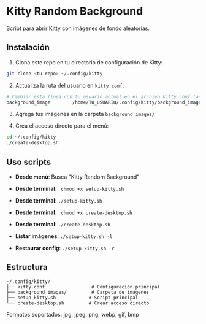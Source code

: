 # Kitty Random Background

Script para abrir Kitty con imágenes de fondo aleatorias.

## Instalación

1. Clona este repo en tu directorio de configuración de Kitty:

```bash
git clone <tu-repo> ~/.config/kitty
```

2. Actualiza la ruta del usuario en `kitty.conf`:

```bash
# Cambiar esta línea con tu usuario actual en el archivo kitty.conf (actualmente con dasdasd)
background_image        /home/TU_USUARIO/.config/kitty/background_images/default_background.webp
```

3. Agrega tus imágenes en la carpeta `background_images/`

4. Crea el acceso directo para el menú:

```bash
cd ~/.config/kitty
./create-desktop.sh
```

## Uso scripts

- **Desde menú**: Busca "Kitty Random Background"
- **Desde terminal**: ` chmod +x setup-kitty.sh`
- **Desde terminal**: `./setup-kitty.sh`

- **Desde terminal**: ` chmod +x create-desktop.sh`
- **Desde terminal**: `./create-desktop.sh`


- **Listar imágenes**: `./setup-kitty.sh -l`
- **Restaurar config**: `./setup-kitty.sh -r`

## Estructura

```
~/.config/kitty/
├── kitty.conf                 # Configuración principal
├── background_images/         # Carpeta de imágenes
├── setup-kitty.sh            # Script principal
└── create-desktop.sh         # Crear acceso directo
```

Formatos soportados: jpg, jpeg, png, webp, gif, bmp


